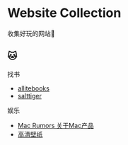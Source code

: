 # Website Collection 
收集好玩的网站🍗

## 🐱

找书
* [allitebooks](http://www.allitebooks.com/)
* [salttiger](http://www.salttiger.com/)

娱乐
* [Mac Rumors 关于Mac产品](http://www.macrumors.com/)
* [高清壁纸](https://interfacelift.com/)